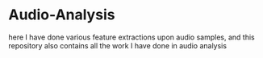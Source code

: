 # Audio-Analysis
here I have done various feature extractions upon audio samples, and this repository also contains all the work I have done in audio analysis

